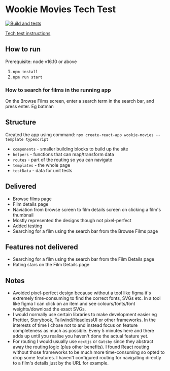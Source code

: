 # Wookie Movies Tech Test
[![Build and tests](https://github.com/eloisetaylor5693/wookie-movies/actions/workflows/node.js.yml/badge.svg)](https://github.com/eloisetaylor5693/wookie-movies/actions/workflows/node.js.yml)

[Tech test instructions](./docs/TechTestInstructions.md)

## How to run
Prerequisite: node v16.10 or above
1. `npm install`
2. `npm run start`

### How to search for films in the running app

On the Browse Films screen, enter a search term in the search bar, and press enter. 
Eg batman

## Structure
Created the app using command: `npx create-react-app wookie-movies --template typescript`

- `components` - smaller building blocks to build up the site
- `helpers` - functions that can map/transform data
- `routes` - part of the routing so you can navigate
- `templates` - the whole page 
- `testData` - data for unit tests


## Delivered
- Browse films page
- Film details page
- Naviation from browse screen to film details screen on clicking a film's thumbnail
- Mostly represented the designs though not pixel-perfect
- Added testing 
- Searching for a film using the search bar from the Browse Films page

## Features not delivered
- Searching for a film using the search bar from the Film Details page
- Rating stars on the Film Details page


## Notes

- Avoided pixel-perfect design because without a tool like figma it's extremely time-consuming to find the correct fonts, SVGs etc. In a tool like figma I can click on an item and see colours/fonts/font weights/download the exact SVGs.  
- I would normally use certain libraries to make development easier eg Prettier, Storybook, Tailwind/HeadlessUI or other frameworks.  In the interests of time I chose not to and instead focus on feature completeness as much as possible.  Every 5 minutes here and there adds up until you realise you haven't done the actual feature yet.
- For routing I would usually use `nextjs` or `Gatsby` since they abstract away the routing logic (plus other benefits).  I found React routing without those frameworks to be much more time-consuming so opted to drop some features.  I haven't configured routing for navigating directly to a film's details just by the URL for example.  
